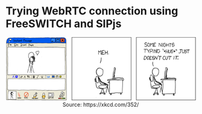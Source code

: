# Trying WebRTC connection using FreeSWITCH and SIPjs

<p align="center">
	<img src="https://github.com/101t/fs-webrtc/blob/master/img/far_away.png" ><br>
	Source: https://xkcd.com/352/
</p>